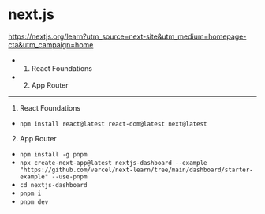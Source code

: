 # next.js

https://nextjs.org/learn?utm_source=next-site&utm_medium=homepage-cta&utm_campaign=home

- 1. React Foundations
- 2. App Router

---
1. React Foundations
- `npm install react@latest react-dom@latest next@latest`

2. App Router
- `npm install -g pnpm`
- `npx create-next-app@latest nextjs-dashboard --example "https://github.com/vercel/next-learn/tree/main/dashboard/starter-example" --use-pnpm`
- `cd nextjs-dashboard`
- `pnpm i`
- `pnpm dev`
